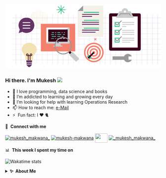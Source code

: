 [![Bruce banner](https://github.com/mux032/mux032/blob/main/assets/MKsN.gif)](https://github.com/mux032)
### Hi there. I'm Mukesh <a href="https://www.gautamkrishnar.com/"><img src="https://media.giphy.com/media/hvRJCLFzcasrR4ia7z/giphy.gif" width="25px"></a>

- 🤍 I love programming, data science and books
- 🌱 I’m addicted to learning and growing every day
- 🤔 I’m looking for help with learning Operations Research
- 📫 How to reach me: <a href = "mailto: mux032@gmail.com">e-Mail</a>
- ⚡ &nbsp;Fun fact: I :heart: 🐈

🔗 &nbsp;**Connect with me**
<p align="left">
<a href="https://twitter.com/mukesh_makwana_" target="blank"><img align="center" src="https://raw.githubusercontent.com/rahuldkjain/github-profile-readme-generator/master/src/images/icons/Social/twitter.svg" alt="mukesh_makwana_" height="30" width="40" /></a>
<a href="https://linkedin.com/in/mukesh-makwana" target="blank"><img align="center" src="https://raw.githubusercontent.com/rahuldkjain/github-profile-readme-generator/master/src/images/icons/Social/linked-in-alt.svg" alt="mukesh-makwana" height="30" width="40" /></a>
<a href="https://stackoverflow.com/users/" target="blank"><img align="center" src="https://raw.githubusercontent.com/rahuldkjain/github-profile-readme-generator/master/src/images/icons/Social/stack-overflow.svg" alt="" height="30" width="40" /></a>
<a href="https://instagram.com/_mukesh_makwana_" target="blank"><img align="center" src="https://raw.githubusercontent.com/rahuldkjain/github-profile-readme-generator/master/src/images/icons/Social/instagram.svg" alt="_mukesh_makwana_" height="30" width="40" /></a>

📊 &nbsp;**This week I spent my time on**

![Wakatime stats](https://github-readme-stats-taupe-two.vercel.app/api/wakatime?username=mux032&hide=textmate,HTML,XML,properties,CSV&hide_title=true&hide_border=true&langs_count=3&bg_color=00000000&text_color=777)

<details>
  <summary><b>✨&nbsp;&nbsp;About&nbsp;Me</b></summary>
  <br/>

Experienced Data Scientist with a demonstrated history of working in the retail industry. Skilled in Data Science, Data Analysis, Operations Research, Python (Programming Language), and Natural Language Processing (NLP). Strong engineering professional with a Master of Technology - ME focused in Machine learning/Data science from Indian Institute of Science (IISc).


<!--
**mux032/mux032** is a ✨ _special_ ✨ repository because its `README.md` (this file) appears on your GitHub profile.

[![Top Languages](https://github-readme-stats.vercel.app/api/top-langs/?username=mux032&layout=compact&theme=github_dark)](https://github.com/mux032/github-readme-stats)

[![GitHub stats](https://github-readme-stats.vercel.app/api?username=mux032&count_private=true&show_icons=true&theme=github_dark)](https://github.com/mux032/github-readme-stats)

Here are some ideas to get you started:

- 🔭 I’m currently working on ...
- 🌱 I’m currently learning ...
- 👯 I’m looking to collaborate on ...
- 🤔 I’m looking for help with ...
- 💬 Ask me about ...
- 📫 How to reach me: ...
- 😄 Pronouns: ...
- ⚡ Fun fact: ...
-->
